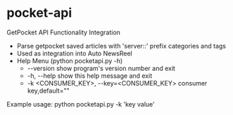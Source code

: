 pocket-api
==========

GetPocket API Functionality Integration

* Parse getpocket saved articles with 'server::' prefix categories and tags
* Used as integration into Auto NewsReel
* Help Menu (python pocketapi.py -h)
  *  --version             show program's version number and exit
  *  -h, --help            show this help message and exit
  *  -k <CONSUMER_KEY>, --key=<CONSUMER_KEY> consumer key,default=""

Example usage:
python pocketapi.py -k 'key value'
